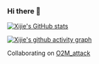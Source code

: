 ### Hi there 👋

<!--
**dirtycomputer/dirtycomputer** is a ✨ _special_ ✨ repository because its `README.md` (this file) appears on your GitHub profile.

Here are some ideas to get you started:

- 🔭 I’m currently working on ...
- 🌱 I’m currently learning ...
- 👯 I’m looking to collaborate on ...
- 🤔 I’m looking for help with ...
- 💬 Ask me about ...
- 📫 How to reach me: ...
- 😄 Pronouns: ...
- ⚡ Fun fact: ...
-->

[![Xijie's GitHub stats](https://github-readme-stats.vercel.app/api?username=JeixHuang)](https://github.com/JeixHuang/github-readme-stats)

[![Xijie's github activity graph](https://github-readme-activity-graph.vercel.app/graph?username=JeixHuang&bg_color=fffff0&color=708090&line=24292e&point=24292e&area=true&hide_border=true)](https://github.com/JeixHuang/github-readme-activity-graph)

Collaborating on [O2M_attack](https://github.com/dirtycomputer/O2M_attack)
